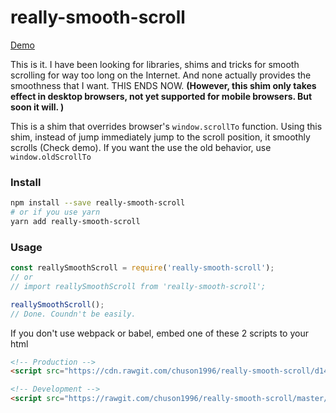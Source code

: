 # really-smooth-scroll

[Demo](http://chuson1996.github.io/really-smooth-scroll)

This is it. I have been looking for libraries, shims and tricks for smooth scrolling for way too long on the Internet. And none actually provides the smoothness that I want. THIS ENDS NOW. **(However, this shim only takes effect in desktop browsers, not yet supported for mobile browsers. But soon it will. )**

This is a shim that overrides browser's `window.scrollTo` function. Using this shim, instead of jump immediately jump to the scroll position, it smoothly scrolls (Check demo). If you want the use the old behavior, use `window.oldScrollTo`

### Install

```bash
npm install --save really-smooth-scroll
# or if you use yarn
yarn add really-smooth-scroll
```

### Usage
```js
const reallySmoothScroll = require('really-smooth-scroll');
// or
// import reallySmoothScroll from 'really-smooth-scroll';

reallySmoothScroll();
// Done. Coundn't be easily.
```

If you don't use webpack or babel, embed one of these 2 scripts to your html

```html
<!-- Production -->
<script src="https://cdn.rawgit.com/chuson1996/really-smooth-scroll/d1485166/build/really-smooth-scroll.js"></script>

<!-- Development -->
<script src="https://rawgit.com/chuson1996/really-smooth-scroll/master/build/really-smooth-scroll.js"></script>
```
